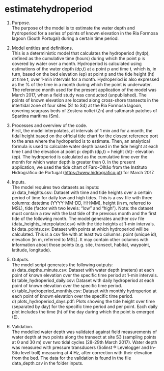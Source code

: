 # estimatehydroperiod

1.	Purpose.    
The purpose of the model is to estimate the water depth and hydroperiod for a series of points of known elevation in the Ria Formosa lagoon (South Portugal) during a certain time period.     

2.	Model entities and definitions.    
This is a deterministic model that calculates the hydroperiod (hydp), defined as the cumulative time (hours) during which the point p is covered by water over a month. Hydroperiod is calculated using estimations of the water depth (dp,t) at a point p and time t, which is, in turn, based on the bed elevation (ep) at point p and the tide height (ht) at time t, over 1-min intervals for a month. Hydroperiod is also expressed as the % of the time in a month during which the point is underwater. The reference month used for the present application of the model was March 2017, when a field study was conducted (unpublished). The points of known elevation are located along cross-shore transects in the intertidal zone of four sites (S1 to S4) at the Ria Formosa lagoon, covering seagrass beds of Zostera noltei (Zn) and saltmarsh patches of Spartina maritima (Sm).     

3.	Processes and overview of the code.     
First, the model interpolates, at intervals of 1 min and for a month, the tidal height based on the official tide chart for the closest reference port to the area where the hydroperiod is to estimate. Then, an analytical formula is used to calculate water depth based in the tide height at each time t and the elevation at point p:  depth (dp,t) = height (ht)- elevation (ep). The hydroperiod is calculated as the cumulative time over the month for which water depth is greater than 0. In the present application, we used the tide chart of Faro-Olhão from the Instituto Hidrográfico de Portugal (https://www.hidrografico.pt) for March 2017. 

4.	Inputs.    
The model requires two datasets as inputs:        
a)	data_heights.csv: Dataset with time and tide heights over a certain period of time for daily low and high tides. This is a csv file with three columns: datetime (YYYY-MM-DD, HH:MM), height (in m, referred to MSL), tide (factor with two levels: “low” and “high”). Note: the dataset must contain a row with the last tide of the previous month and the first tide of the following month. The model generates another csv file (data_heights_interpolated.csv) with the tide heights at 1-min intervals.              
b)	data_points.csv: Dataset with points at which hydroperiod will be calculated. This is a csv file with at least two columns: point (unique id), elevation (in m, referred to MSL). It may contain other columns with information about those points (e.g. site, transect, habitat, waypoint, latitude, longitude).           

5.	Outputs.     
The model script generates the following outputs:     
a)	data_depths_minute.csv: Dataset with water depth (meters) at each point of known elevation over the specific time period at 1-min intervals.     
b)	table_hydroperiod_daily.csv: Dataset with daily hydroperiod at each point of known elevation over the specific time period.       
c)	table_hydroperiod_monthly.csv: Dataset with monthly hydroperiod at each point of known elevation over the specific time period.       
d)	plots_hydroperiod_days.pdf: Plots showing the tide height over time (separated by day) for the specific time period and per point. Each daily plot includes the time (h) of the day during which the point is emerged (E).       

6.	Validation.     
The modelled water depth was validated against field measurements of water depth at two points along the transect at site S3 (sampling points at 0 and 30 m) over two tidal cycles (28-29th March 2017). Water depth was measured with pressure transducers (Solinst ® Levelogger and In-Situ level troll) measuring at 4 Hz, after correction with their elevation from the bed. The data for the validation is found in the file data_depth.csv in the folder inputs. 
